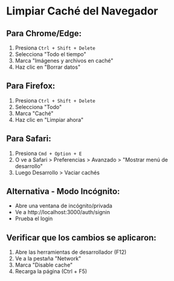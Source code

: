 # Limpiar Caché del Navegador

## Para Chrome/Edge:
1. Presiona `Ctrl + Shift + Delete`
2. Selecciona "Todo el tiempo"
3. Marca "Imágenes y archivos en caché"
4. Haz clic en "Borrar datos"

## Para Firefox:
1. Presiona `Ctrl + Shift + Delete`
2. Selecciona "Todo"
3. Marca "Caché"
4. Haz clic en "Limpiar ahora"

## Para Safari:
1. Presiona `Cmd + Option + E`
2. O ve a Safari > Preferencias > Avanzado > "Mostrar menú de desarrollo"
3. Luego Desarrollo > Vaciar cachés

## Alternativa - Modo Incógnito:
- Abre una ventana de incógnito/privada
- Ve a http://localhost:3000/auth/signin
- Prueba el login

## Verificar que los cambios se aplicaron:
1. Abre las herramientas de desarrollador (F12)
2. Ve a la pestaña "Network"
3. Marca "Disable cache"
4. Recarga la página (Ctrl + F5)
